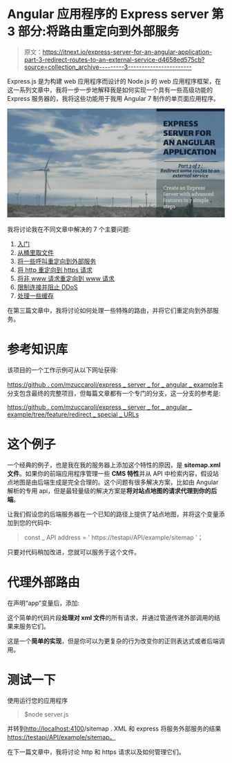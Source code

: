 # Angular 应用程序的 Express server 第 3 部分:将路由重定向到外部服务

> 原文：<https://itnext.io/express-server-for-an-angular-application-part-3-redirect-routes-to-an-external-service-d4658ed575cb?source=collection_archive---------3----------------------->

Express.js 是为构建 web 应用程序而设计的 Node.js 的 web 应用程序框架，在这一系列文章中，我将一步一步地解释我是如何实现一个具有一些高级功能的 Express 服务器的，我将这些功能用于我用 Angular 7 制作的单页面应用程序。

![](img/47a52539feb1d29dc5a9e3865f9905e8.png)

我将讨论我在不同文章中解决的 7 个主要问题:

1.  [入门](https://medium.com/@marcozuccaroli/express-server-for-an-angular-application-part-1-getting-started-2cd27de691bd?fbclid=IwAR0FqPoqKeBps4QUM3E09aSGKDwjUNKcoZHxPKAB5iBt8dwUbuEol3b7IZ8)
2.  [从桶里取文件](https://medium.com/@marcozuccaroli/express-server-for-an-angular-application-part-2-serve-files-from-a-bucket-ae14d23e7cde)
3.  [将一些呼叫重定向到外部服务](https://medium.com/@marcozuccaroli/express-server-for-an-angular-application-part-3-redirect-routes-to-an-external-service-d4658ed575cb)
4.  [将 http 重定向到 https 请求](https://medium.com/@marcozuccaroli/express-server-for-an-angular-application-part-4-redirect-http-to-https-requests-d4f6e7ed7e93)
5.  [将非 www 请求重定向到 www 请求](https://medium.com/@marcozuccaroli/express-server-for-an-angular-application-part-5-redirect-non-www-to-www-requests-b81a7794a4d7)
6.  [限制连接并阻止 DDoS](https://medium.com/@marcozuccaroli/express-server-for-an-angular-application-part-5-limit-connections-and-prevent-ddos-e27902cc702b)
7.  [处理一些缓存](https://medium.com/@marcozuccaroli/express-server-for-an-angular-application-part-7-add-cache-f11e8060a2e3)

在第三篇文章中，我将讨论如何处理一些特殊的路由，并将它们重定向到外部服务。

# 参考知识库

该项目的一个工作示例可从以下网址获得:

[https://github . com/mzuccaroli/express _ server _ for _ angular _ example](https://github.com/mzuccaroli/express_server_for_angular_example)主分支包含最终的完整项目，但每篇文章都有一个专门的分支，这一分支的参考是:

[https://github . com/mzuccaroli/express _ server _ for _ angular _ example/tree/feature/redirect _ special _ URLs](https://github.com/mzuccaroli/express_server_for_angular_example/tree/feature/redirect_special_urls)

# 这个例子

一个经典的例子，也是我在我的服务器上添加这个特性的原因，是 **sitemap.xml 文件**。如果你的前端应用程序管理一些 **CMS 特性**并从 API 中检索内容，假设站点地图是由后端生成是完全合理的。这个问题有很多解决方案，比如由 Angular 解析的专用 api，但是最轻量级的解决方案是**将对站点地图的请求代理到你的后端**。

让我们假设您的后端服务器在一个已知的路径上提供了站点地图，并将这个变量添加到您的代码中:

> const _ API address = ' https://testapi/API/example/sitemap '；

只要对代码稍加改进，您就可以服务于这个文件。

# 代理外部路由

在声明“app”变量后，添加:

这个简单的代码片段**处理对 xml 文件**的所有请求，并通过管道传递外部调用的结果来服务它们。

这是一个**简单的实现**，但是你可以为更复杂的行为改变你的正则表达式或者后端调用。

# 测试一下

使用运行您的应用程序

> $node server.js

并转到[http://localhost:4100](http://localhost:4100)/sitemap . XML 和 express 将服务外部服务的结果[https://testapi/API/example/sitemap。](https://testapi/api/example/sitemap.)

在下一篇文章中，我将讨论 http 和 https 请求以及如何管理它们。